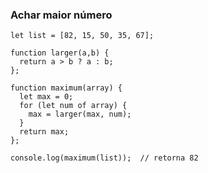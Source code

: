 ### Achar maior número

    let list = [82, 15, 50, 35, 67];

    function larger(a,b) {
      return a > b ? a : b;
    };

    function maximum(array) {
      let max = 0;
      for (let num of array) {
        max = larger(max, num);
      }
      return max;
    };

    console.log(maximum(list));  // retorna 82
